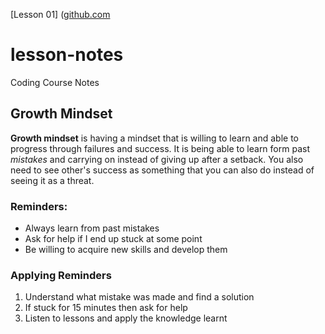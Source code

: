 [Lesson 01] ([github.com](https://liam02walker.github.io/reading-notes/class-01)

# lesson-notes
Coding Course Notes

## Growth Mindset
**Growth mindset** is having a mindset that is willing to learn and able to progress through failures and success.
It is being able to learn form past _mistakes_ and carrying on instead of giving up after a setback.
You also need to see other's success as something that you can also do instead of seeing it as a threat.

### Reminders:
- Always learn from past mistakes
- Ask for help if I end up stuck at some point
- Be willing to acquire new skills and develop them

### Applying Reminders
1. Understand what mistake was made and find a solution
2. If stuck for 15 minutes then ask for help
3. Listen to lessons and apply the knowledge learnt
